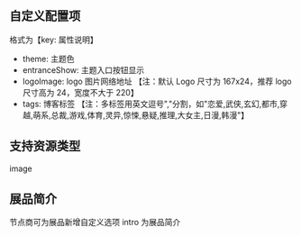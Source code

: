 ## 自定义配置项

格式为【key: 属性说明】

- theme: 主题色
- entranceShow: 主题入口按钮显示
- logoImage: logo 图片网络地址 【注：默认 Logo 尺寸为 167x24，推荐 logo 尺寸高为 24，宽度不大于 220】
- tags: 博客标签 【注：多标签用英文逗号","分割，如"恋爱,武侠,玄幻,都市,穿越,萌系,总裁,游戏,体育,灵异,惊悚,悬疑,推理,大女主,日漫,韩漫"】

## 支持资源类型

image

## 展品简介

节点商可为展品新增自定义选项 intro 为展品简介

